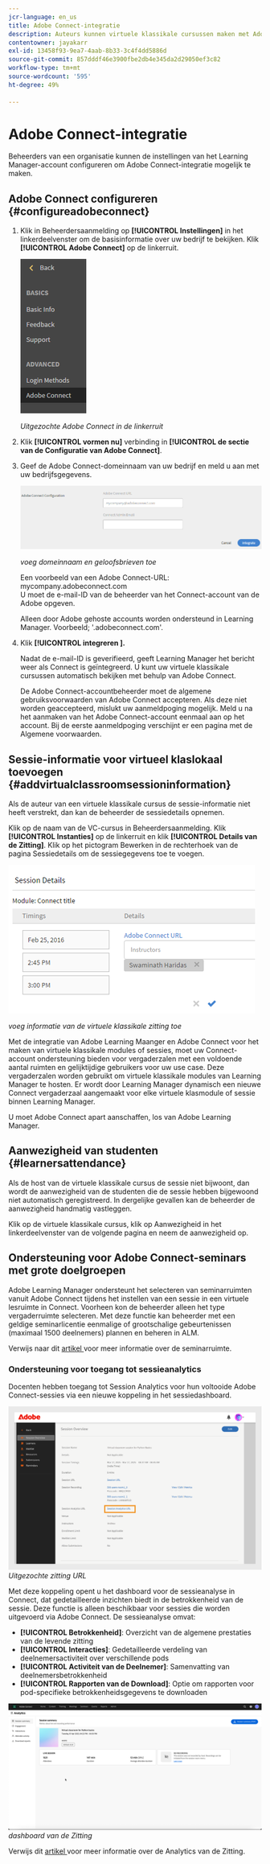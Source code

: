 ```yaml
---
jcr-language: en_us
title: Adobe Connect-integratie
description: Auteurs kunnen virtuele klassikale cursussen maken met Adobe Connect tijdens het maken van cursussen. U moet contact opnemen met de beheerder van uw organisatie om Adobe Connect voor uw Learning Manager-account in te schakelen.
contentowner: jayakarr
exl-id: 13458f93-9ea7-4aab-8b33-3c4f4dd5886d
source-git-commit: 857dddf46e3900fbe2db4e345da2d29050ef3c82
workflow-type: tm+mt
source-wordcount: '595'
ht-degree: 49%

---
```


# Adobe Connect-integratie

Beheerders van een organisatie kunnen de instellingen van het Learning Manager-account configureren om Adobe Connect-integratie mogelijk te maken.

## Adobe Connect configureren {#configureadobeconnect}

1. Klik in Beheerdersaanmelding op **[!UICONTROL Instellingen]** in het linkerdeelvenster om de basisinformatie over uw bedrijf te bekijken. Klik **[!UICONTROL Adobe Connect]** op de linkerruit.

   ![](assets/left-pane.png)

   *Uitgezochte Adobe Connect in de linkerruit*

1. Klik **[!UICONTROL vormen nu]** verbinding in **[!UICONTROL de sectie van de Configuratie van Adobe Connect]**.

   <!--![](assets/configure-now-connect.png)-->

1. Geef de Adobe Connect-domeinnaam van uw bedrijf en meld u aan met uw bedrijfsgegevens.

   ![](assets/adobeconnect-config.png)

   *voeg domeinnaam en geloofsbrieven toe*

   Een voorbeeld van een Adobe Connect-URL: mycompany.adobeconnect.com\
   U moet de e-mail-ID van de beheerder van het Connect-account van de Adobe opgeven.

   Alleen door Adobe gehoste accounts worden ondersteund in Learning Manager. Voorbeeld; &#39;.adobeconnect.com&#39;.

1. Klik **[!UICONTROL integreren &#x200B;].**

   Nadat de e-mail-ID is geverifieerd, geeft Learning Manager het bericht weer als Connect is geïntegreerd. U kunt uw virtuele klassikale cursussen automatisch bekijken met behulp van Adobe Connect.

   De Adobe Connect-accountbeheerder moet de algemene gebruiksvoorwaarden van Adobe Connect accepteren. Als deze niet worden geaccepteerd, mislukt uw aanmeldpoging mogelijk. Meld u na het aanmaken van het Adobe Connect-account eenmaal aan op het account. Bij de eerste aanmeldpoging verschijnt er een pagina met de Algemene voorwaarden.

   <!--![](assets/mail-confirmation.png)-->

## Sessie-informatie voor virtueel klaslokaal toevoegen {#addvirtualclassroomsessioninformation}

Als de auteur van een virtuele klassikale cursus de sessie-informatie niet heeft verstrekt, dan kan de beheerder de sessiedetails opnemen.

Klik op de naam van de VC-cursus in Beheerdersaanmelding. Klik **[!UICONTROL Instanties]** op de linkerruit en klik **[!UICONTROL Details van de Zitting]**.  Klik op het pictogram Bewerken in de rechterhoek van de pagina Sessiedetails om de sessiegegevens toe te voegen.

![](assets/session-creation-admin.png)

*voeg informatie van de virtuele klassikale zitting toe*

Met de integratie van Adobe Learning Maanger en Adobe Connect voor het maken van virtuele klassikale modules of sessies, moet uw Connect-account ondersteuning bieden voor vergaderzalen met een voldoende aantal ruimten en gelijktijdige gebruikers voor uw use case. Deze vergaderzalen worden gebruikt om virtuele klassikale modules van Learning Manager te hosten. Er wordt door Learning Manager dynamisch een nieuwe Connect vergaderzaal aangemaakt voor elke virtuele klasmodule of sessie binnen Learning Manager.

U moet Adobe Connect apart aanschaffen, los van Adobe Learning Manager.

## Aanwezigheid van studenten {#learnersattendance}

Als de host van de virtuele klassikale cursus de sessie niet bijwoont, dan wordt de aanwezigheid van de studenten die de sessie hebben bijgewoond niet automatisch geregistreerd. In dergelijke gevallen kan de beheerder de aanwezigheid handmatig vastleggen.

Klik op de virtuele klassikale cursus, klik op Aanwezigheid in het linkerdeelvenster van de volgende pagina en neem de aanwezigheid op.

## Ondersteuning voor Adobe Connect-seminars met grote doelgroepen

Adobe Learning Manager ondersteunt het selecteren van seminarruimten vanuit Adobe Connect tijdens het instellen van een sessie in een virtuele lesruimte in Connect. Voorheen kon de beheerder alleen het type vergaderruimte selecteren. Met deze functie kan beheerder met een geldige seminarlicentie eenmalige of grootschalige gebeurtenissen (maximaal 1500 deelnemers) plannen en beheren in ALM.

Verwijs naar dit [ artikel ](https://helpx.adobe.com/nl/adobe-connect/using/creating-seminars.html) voor meer informatie over de seminarruimte.

### Ondersteuning voor toegang tot sessieanalytics

Docenten hebben toegang tot Session Analytics voor hun voltooide Adobe Connect-sessies via een nieuwe koppeling in het sessiedashboard.

![](assets/adobe-connect-session-url.png)
_Uitgezochte zitting URL_

Met deze koppeling opent u het dashboard voor de sessieanalyse in Connect, dat gedetailleerde inzichten biedt in de betrokkenheid van de sessie.
Deze functie is alleen beschikbaar voor sessies die worden uitgevoerd via Adobe Connect. De sessieanalyse omvat:

* **[!UICONTROL Betrokkenheid]**: Overzicht van de algemene prestaties van de levende zitting
* **[!UICONTROL Interacties]**: Gedetailleerde verdeling van deelnemersactiviteit over verschillende pods
* **[!UICONTROL Activiteit van de Deelnemer]**: Samenvatting van deelnemersbetrokkenheid
* **[!UICONTROL Rapporten van de Download]**: Optie om rapporten voor pod-specifieke betrokkenheidsgegevens te downloaden

![](assets/session-dashboard.png)
_dashboard van de Zitting_

Verwijs dit [ artikel ](https://helpx.adobe.com/in/adobe-connect/using/session-dashboard.html) voor meer informatie over de Analytics van de Zitting.
